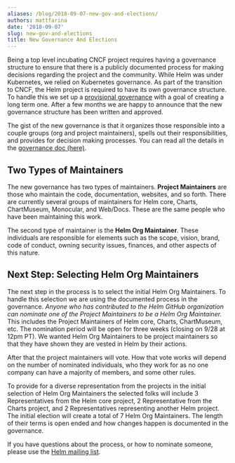 ```yaml
---
aliases: /blog/2018-09-07-new-gov-and-elections/
authors: mattfarina
date: '2018-09-07'
slug: new-gov-and-elections
title: New Governance And Elections
---
```



Being a top level incubating CNCF project requires having a governance structure to ensure that there is a publicly documented process for making decisions regarding the project and the community. While Helm was under Kubernetes, we relied on Kubernetes governance. As part of the transition to CNCF, the Helm project is required to have its own governance structure. To handle this we set up a [provisional governance](https://github.com/helm/community/blob/aa0586011786dfbc3993e7edd959a841241c96e3/governance/provisional-governance.md) with a goal of creating a long term one. After a few months we are happy to announce that the new governance structure has been written and approved.  <!--more-->

The gist of the new governance is that it organizes those responsible into a couple groups (org and project maintainers), spells out their responsibilities, and provides for decision making processes. You can read all the details in the [governance doc (here)](https://github.com/helm/community/blob/main/governance/governance.md).

## Two Types of Maintainers

The new governance has two types of maintainers. **Project Maintainers** are those who maintain the code, documentation, websites, and so forth. There are currently several groups of maintainers for Helm core, Charts, ChartMuseum, Monocular, and Web/Docs. These are the same people who have been maintaining this work.

The second type of maintainer is the **Helm Org Maintainer**. These individuals are responsible for elements such as the scope, vision, brand, code of conduct, owning security issues, finances, and other aspects of this nature.

## Next Step: Selecting Helm Org Maintainers

The next step in the process is to select the initial Helm Org Maintainers. To handle this selection we are using the documented process in the governance. _Anyone who has contributed to the Helm GitHub organization can nominate one of the Project Maintainers to be a Helm Org Maintainer._ This includes the Project Maintainers of Helm core, Charts, ChartMuseum, etc. The nomination period will be open for three weeks (closing on 9/28 at 12pm PT). We wanted Helm Org Maintainers to be project maintainers so that they have shown they are vested in Helm by their actions.

After that the project maintainers will vote. How that vote works will depend on the number of nominated individuals, who they work for as no one company can have a majority of members, and some other rules.

To provide for a diverse representation from the projects in the initial selection of Helm Org Maintainers the selected folks will include 3 Representatives from the Helm core project, 2 Representative from the Charts project, and 2 Representatives representing another Helm project. The initial election will create a total of 7 Helm Org Maintainers. The length of their terms is open ended and how changes happen is documented in the governance.

If you have questions about the process, or how to nominate someone, please use the [Helm mailing list](https://lists.cncf.io/g/cncf-helm).
